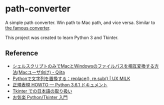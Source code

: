 # path-converter
A simple path converter. Win path to Mac path, and vice versa. Similar to [the famous converter](http://www.projectdream.de/pathconverter/).

This project was created to learn Python 3 and Tkinter.

## Reference
* [シェルスクリプトのみでMacとWindowsのファイルパスを相互変換する方法(Macユーザ向け) - Qiita](http://qiita.com/odacoh/items/14844b79f7fcf5bef97e)
* [Pythonで文字列を置換する：replace(), re.sub() | UX MILK](http://uxmilk.jp/8662)
* [正規表現 HOWTO — Python 3.6.1 ドキュメント](https://docs.python.jp/3/howto/regex.html)
* [Tkinter での日本語の取り扱い](http://www.shido.info/py/tkinter_a2.html)
* [お気楽 Python/Tkinter 入門](http://www.geocities.jp/m_hiroi/light/index.html#python_tkinter
)
